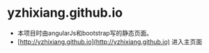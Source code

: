 # yzhixiang.github.io

- 本项目时由angularJs和bootstrap写的静态页面。
- [http://yzhixiang.github.io](http://yzhixiang.github.io) 进入主页面